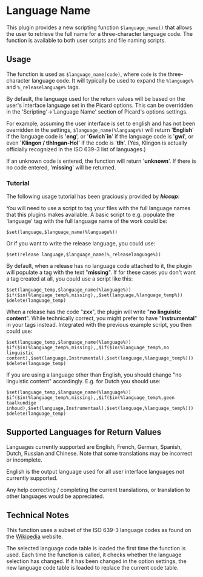 # Language Name

This plugin provides a new scripting function `$language_name()` that allows the user to retrieve the full name for a three-character language code.  The function is available to both user scripts and file naming scripts.

## Usage

The function is used as `$language_name(code)`, where `code` is the three-character language code.  It will typically be used to expand the `%language%` and `%_releaselanguage%` tags.

By default, the language used for the return values will be based on the user's interface language set in the Picard options.  This can be overridden in the 'Scripting'->'Language Name' section of Picard's options settings.

For example, assuming the user interface is set to english and has not been overridden in the settings, `$language_name(%language%)` will return '**English**' if the language code is '**eng**', or '**Gwich´in**' if the language code is '**gwi**', or even '**Klingon / tlhIngan-Hol**' if the code is '**tlh**'. (Yes, Klingon is actually officially recognized in the ISO 639-3 list of languages.)

If an unknown code is entered, the function will return '**unknown**'.  If there is no code entered, '**missing**' will be returned.

### Tutorial

The following usage tutorial has been graciously provided by ***hiccup***:

You will need to use a script to tag your files with the full language names that this plugins makes available.  A basic script to e.g. populate the 'language' tag with the full language name of the work could be:

```
$set(language,$language_name(%language%))
```

Or if you want to write the release language, you could use:

```
$set(release language,$language_name(%_releaselanguage%))
```

By default, when a release has no language code attached to it, the plugin will populate a tag with the text "**missing**".  If for these cases you don't want a tag created at all, you could use a script like this:

```
$set(language_temp,$language_name(%language%))
$if($in(%language_temp%,missing),,$set(language,%language_temp%))
$delete(language_temp)
```

When a release has the code "**zxx**", the plugin will write "**no linguistic content**".  While technically correct, you might prefer to have "**Instrumental**" in your tags instead.  Integrated with the previous example script, you then could use:

```
$set(language_temp,$language_name(%language%))
$if($in(%language_temp%,missing),,$if($in(%language_temp%,no linguistic content),$set(language,Instrumental),$set(language,%language_temp%)))
$delete(language_temp)
```

If you are using a language other than English, you should change "no linguistic content" accordingly. E.g. for Dutch you should use:

```
$set(language_temp,$language_name(%language%))
$if($in(%language_temp%,missing),,$if($in(%language_temp%,geen taalkundige inhoud),$set(language,Instrumentaal),$set(language,%language_temp%)))
$delete(language_temp)
```

## Supported Languages for Return Values

Languages currently supported are English, French, German, Spanish, Dutch, Russian and Chinese.  Note that some translations may be incorrect or incomplete.

English is the output language used for all user interface languages not currently supported.

Any help correcting / completing the current translations, or translation to other languages would be appreciated.

## Technical Notes

This function uses a subset of the ISO 639-3 language codes as found on the [Wikipedia](https://en.wikipedia.org/wiki/List_of_ISO_639-3_codes) website.

The selected language code table is loaded the first time the function is used.  Each time the function is called, it checks whether the language selection has changed.  If it has been changed in the option settings, the new language code table is loaded to replace the current code table.
